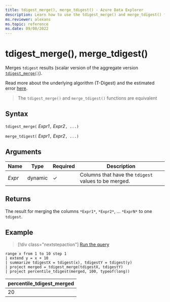 ```yaml
---
title: tdigest_merge(), merge_tdigest() - Azure Data Explorer
description: Learn how to use the tdigest_merge() and merge_tdigest() functions to merge columns.
ms.reviewer: alexans
ms.topic: reference
ms.date: 09/08/2022
---
```

# tdigest_merge(), merge_tdigest()

Merges `tdigest` results (scalar version of the aggregate version [`tdigest_merge()`](tdigest-merge-aggfunction.md)).

Read more about the underlying algorithm (T-Digest) and the estimated error [here](percentiles-aggfunction.md#estimation-error-in-percentiles).

> The `tdigest_merge()` and `merge_tdigest()` functions are equivalent

## Syntax

`tdigest_merge(` *Expr1*`,` *Expr2*`, ...)`

`merge_tdigest(` *Expr1*`,` *Expr2*`, ...)`

## Arguments

| Name | Type | Required | Description |
|--|--|--|--|
| *Expr* | dynamic | &check; | Columns that have the `tdigest` values to be merged. |

## Returns

The result for merging the columns `*Expr1*`, `*Expr2*`, ... `*ExprN*` to one `tdigest`.

## Example

> [!div class="nextstepaction"]
> <a href="https://dataexplorer.azure.com/clusters/help/databases/Samples?query=H4sIAAAAAAAAA02OSwrDMBBD9z3FLG2aRXKA3qNdhZAoxiX+YE/BDj18h7Ym2Wmk0UNp8gZUaE3B0UAcaOgpM6IclzehMPxClW7yc5VMvPxybkp2B/FiDTLfJf1LVXTX9ONkVy3FmMITM5NDMliOdPwaqtEOwLkUkWZ4thvGBv1xOlnVS6dGhFVtwRutP5Qlo27WAAAA" target="_blank">Run the query</a>

<!-- csl: https://help.kusto.windows.net/Samples -->
```kusto
range x from 1 to 10 step 1 
| extend y = x + 10
| summarize tdigestX = tdigest(x), tdigestY = tdigest(y)
| project merged = tdigest_merge(tdigestX, tdigestY)
| project percentile_tdigest(merged, 100, typeof(long))
```

|percentile_tdigest_merged|
|---|
|20|
